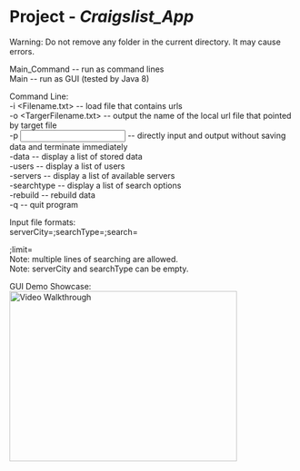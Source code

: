 # Project - *Craigslist_App*
Warning: Do not remove any folder in the current directory. It may cause errors.

Main_Command   -- run as command lines<br>
Main           -- run as GUI (tested by Java 8)

Command Line: <br>
-i <Filename.txt>     -- load file that contains urls<br>
-o <TargerFilename.txt>    -- output the name of the local url file that pointed by target file <br>
-p <input file name> <output file name>    -- directly input and output without saving data and terminate immediately <br>
-data            -- display a list of stored data<br>
-users            -- display a list of users<br>
-servers         -- display a list of available servers<br>
-searchtype        -- display a list of search options<br>
-rebuild        -- rebuild data<br>
-q            -- quit program<br>

Input file formats:<br>
serverCity=<name server>;searchType=<name options>;search=<search terms>;limit=<number of results><br>
Note: multiple lines of searching are allowed.<br>
Note: serverCity and searchType can be empty.

GUI Demo Showcase:<br>
<img src='https://github.com/lxy878/JavaApplication/blob/master/DemoJavaApp.gif' title='Video Walkthrough' width='400' height='300' alt='Video Walkthrough' />

